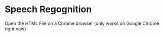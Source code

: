 # Speech Regognition 

Open the HTML File on a Chrome browser (only works on Google Chrome right now) 


